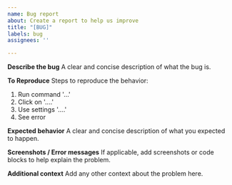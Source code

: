 ```yaml
---
name: Bug report
about: Create a report to help us improve
title: "[BUG]"
labels: bug
assignees: ''

---
```


**Describe the bug**
A clear and concise description of what the bug is.

**To Reproduce**
Steps to reproduce the behavior:
1. Run command '...'
2. Click on '....'
3. Use settings '....'
4. See error

**Expected behavior**
A clear and concise description of what you expected to happen.

**Screenshots / Error messages**
If applicable, add screenshots or code blocks to help explain the problem.

**Additional context**
Add any other context about the problem here.
